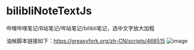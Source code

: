 # bilibliNoteTextJs
哔哩哔哩笔记/B站笔记/哔站笔记/bilibli笔记，选中文字放大加粗

油候脚本链接如下：https://greasyfork.org/zh-CN/scripts/468515
![image](https://github.com/PaperFly-web/bilibliNoteTextJs/assets/62205559/5761e1f0-1930-4e24-959d-735953eb1f55)


